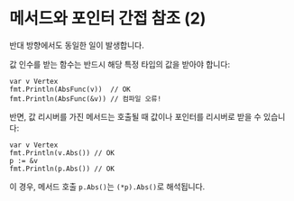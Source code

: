 # 메서드와 포인터 간접 참조 (2)

반대 방향에서도 동일한 일이 발생합니다.

값 인수를 받는 함수는 반드시 해당 특정 타입의 값을 받아야 합니다:

	var v Vertex
	fmt.Println(AbsFunc(v))  // OK
	fmt.Println(AbsFunc(&v)) // 컴파일 오류!

반면, 값 리시버를 가진 메서드는 호출될 때 값이나 포인터를 리시버로 받을 수 있습니다:

	var v Vertex
	fmt.Println(v.Abs()) // OK
	p := &v
	fmt.Println(p.Abs()) // OK

이 경우, 메서드 호출 `p.Abs()`는 `(*p).Abs()`로 해석됩니다.